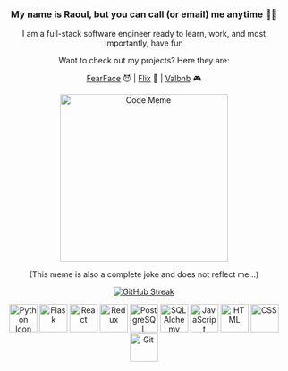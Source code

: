 <h3 align="center">My name is Raoul, but you can call (or email) me anytime 📱😎</h3>

<p align="center">I am a full-stack software engineer ready to learn, work, and most importantly, have fun</p>

<p align="center">Want to check out my projects? Here they are:</p>

<p align="center">
  <a href="https://fearface.onrender.com/">FearFace</a> 😈 |
  <a href="https://flix-dyz2.onrender.com/">Flix</a> 🎥 |
  <a href="https://raoul-airbnb.onrender.com/">Valbnb</a> 🎮
</p>

<p align="center">
  <img src="https://media.giphy.com/media/HLB0nLA36GCCo6JuB5/giphy.gif" alt="Code Meme" style="width: 300px;">
</p>

<p align="center">(This meme is also a complete joke and does not reflect me...)</p>

<p align="center">
  <a href="https://git.io/streak-stats">
    <img src="http://github-readme-streak-stats.herokuapp.com?user=raoulandalis&theme=dark&background=000000" alt="GitHub Streak">
  </a>
</p>

<p align="center">
  <img src="https://cdn.jsdelivr.net/gh/devicons/devicon/icons/python/python-original.svg" alt="Python Icon" style="width: 50px;">
  <img src="https://cdn.jsdelivr.net/gh/devicons/devicon/icons/flask/flask-original.svg" alt="Flask" style="width: 50px;">
  <img src="https://cdn.jsdelivr.net/gh/devicons/devicon/icons/react/react-original.svg" alt="React" style="width: 50px;">
  <img src="https://cdn.jsdelivr.net/gh/devicons/devicon/icons/redux/redux-original.svg" alt="Redux" style="width: 50px;">
  <img src="https://cdn.jsdelivr.net/gh/devicons/devicon/icons/postgresql/postgresql-original.svg" alt="PostgreSQL" style="width: 50px;">
  <img src="https://cdn.jsdelivr.net/gh/devicons/devicon/icons/sqlalchemy/sqlalchemy-original.svg" alt="SQLAlchemy" style="width: 50px;">
  <img src="https://cdn.jsdelivr.net/gh/devicons/devicon/icons/javascript/javascript-original.svg" alt="JavaScript" style="width: 50px;">
  <img src="https://cdn.jsdelivr.net/gh/devicons/devicon/icons/html5/html5-original.svg" alt="HTML" style="width: 50px;">
  <img src="https://cdn.jsdelivr.net/gh/devicons/devicon/icons/css3/css3-original.svg" alt="CSS" style="width: 50px;">
  <img src="https://cdn.jsdelivr.net/gh/devicons/devicon/icons/git/git-original.svg" alt="Git" style="width: 50px;">
</p>

